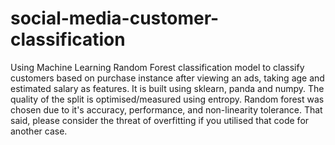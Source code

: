 # social-media-customer-classification
Using Machine Learning Random Forest classification model to classify customers based on purchase instance after viewing an ads, taking age and estimated salary as features. It is built using sklearn, panda and numpy. The quality of the split is optimised/measured using entropy. Random forest was chosen due to it's accuracy, performance, and non-linearity tolerance. That said, please consider the threat of overfitting if you utilised that code for another case.
